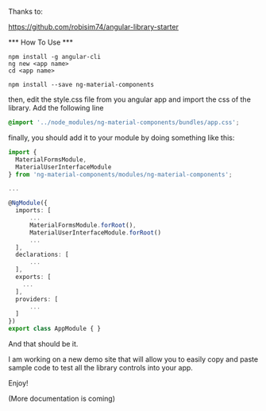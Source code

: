 Thanks to:

https://github.com/robisim74/angular-library-starter

*** How To Use ***


```
npm install -g angular-cli
ng new <app name>
cd <app name>

npm install --save ng-material-components
```

then, edit the style.css file from you angular app and import the css of the library. Add the following line

```scss
@import '../node_modules/ng-material-components/bundles/app.css';
```

finally, you should add it to your module by doing something like this:

```typescript
import {
  MaterialFormsModule,
  MaterialUserInterfaceModule
} from 'ng-material-components/modules/ng-material-components';

...

@NgModule({
  imports: [
      ...
      MaterialFormsModule.forRoot(),
      MaterialUserInterfaceModule.forRoot()
      ...
  ],
  declarations: [
      ...
  ],
  exports: [
    ...
  ],
  providers: [
      ...
  ]
})
export class AppModule { }

```

And that should be it. 

I am working on a new demo site that will allow you to easily copy and paste sample code to test all the library controls
into your app.

Enjoy!

(More documentation is coming)

